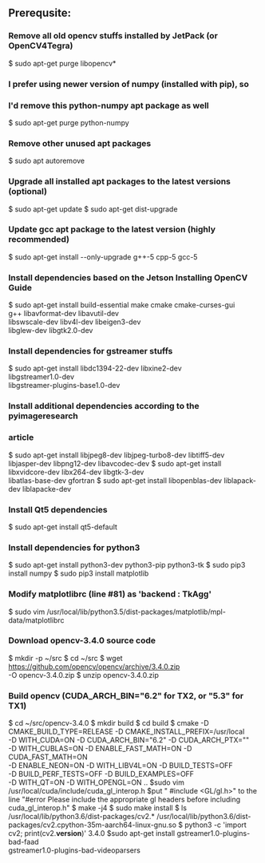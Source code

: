 ## Prerequsite:
### Remove all old opencv stuffs installed by JetPack (or OpenCV4Tegra)
$ sudo apt-get purge libopencv*
### I prefer using newer version of numpy (installed with pip), so
### I'd remove this python-numpy apt package as well
$ sudo apt-get purge python-numpy
### Remove other unused apt packages
$ sudo apt autoremove
### Upgrade all installed apt packages to the latest versions (optional)
$ sudo apt-get update
$ sudo apt-get dist-upgrade
### Update gcc apt package to the latest version (highly recommended)
$ sudo apt-get install --only-upgrade g++-5 cpp-5 gcc-5
### Install dependencies based on the Jetson Installing OpenCV Guide
$ sudo apt-get install build-essential make cmake cmake-curses-gui \
                       g++ libavformat-dev libavutil-dev \
                       libswscale-dev libv4l-dev libeigen3-dev \
                       libglew-dev libgtk2.0-dev
### Install dependencies for gstreamer stuffs
$ sudo apt-get install libdc1394-22-dev libxine2-dev \
                       libgstreamer1.0-dev \
                       libgstreamer-plugins-base1.0-dev
### Install additional dependencies according to the pyimageresearch
### article
$ sudo apt-get install libjpeg8-dev libjpeg-turbo8-dev libtiff5-dev \
                       libjasper-dev libpng12-dev libavcodec-dev
$ sudo apt-get install libxvidcore-dev libx264-dev libgtk-3-dev \
                       libatlas-base-dev gfortran
$ sudo apt-get install libopenblas-dev liblapack-dev liblapacke-dev
### Install Qt5 dependencies
$ sudo apt-get install qt5-default
### Install dependencies for python3
$ sudo apt-get install python3-dev python3-pip python3-tk
$ sudo pip3 install numpy
$ sudo pip3 install matplotlib
### Modify matplotlibrc (line #81) as 'backend      : TkAgg'
$ sudo vim /usr/local/lib/python3.5/dist-packages/matplotlib/mpl-data/matplotlibrc
### Download opencv-3.4.0 source code
$ mkdir -p ~/src
$ cd ~/src
$ wget https://github.com/opencv/opencv/archive/3.4.0.zip \
       -O opencv-3.4.0.zip
$ unzip opencv-3.4.0.zip
### Build opencv (CUDA_ARCH_BIN="6.2" for TX2, or "5.3" for TX1)
$ cd ~/src/opencv-3.4.0
$ mkdir build
$ cd build
$ cmake -D CMAKE_BUILD_TYPE=RELEASE -D CMAKE_INSTALL_PREFIX=/usr/local \
        -D WITH_CUDA=ON -D CUDA_ARCH_BIN="6.2" -D CUDA_ARCH_PTX="" \
        -D WITH_CUBLAS=ON -D ENABLE_FAST_MATH=ON -D CUDA_FAST_MATH=ON \
        -D ENABLE_NEON=ON -D WITH_LIBV4L=ON -D BUILD_TESTS=OFF \
        -D BUILD_PERF_TESTS=OFF -D BUILD_EXAMPLES=OFF \
        -D WITH_QT=ON -D WITH_OPENGL=ON ..
$sudo vim /usr/local/cuda/include/cuda_gl_interop.h
$put " #include <GL/gl.h>" to the line "#error Please include the appropriate gl headers before including cuda_gl_interop.h"
$ make -j4
$ sudo make install
$ ls /usr/local/lib/python3.6/dist-packages/cv2.*
/usr/local/lib/python3.6/dist-packages/cv2.cpython-35m-aarch64-linux-gnu.so
$ python3 -c 'import cv2; print(cv2.__version__)'
3.4.0
$sudo apt-get install gstreamer1.0-plugins-bad-faad \
                       gstreamer1.0-plugins-bad-videoparsers
